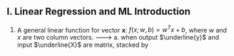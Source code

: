 ## I. Linear Regression and ML Introduction
1. A general linear function for vector **x**: $f(x;w,b) =w^Tx+b$, where $w$ and $x$ are two column vectors.
---> a. when output $\underline{y}$ and input $\underline{X}$ are matrix, stacked by 

<!--stackedit_data:
eyJoaXN0b3J5IjpbLTE3MTcyMjk0ODMsLTE3MDY5OTI2NjldfQ
==
-->